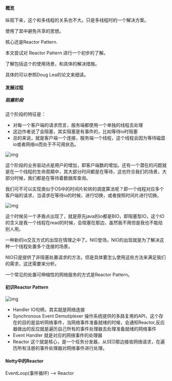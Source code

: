 #### 概览

纵观下来，这个和多线程的关系也不大。只是多线程时的一个解决方案。

使用了其中避免共享的思想。

核心还是Reactor Pattern.

本文尝试对 Reactor Pattern 进行一个初步的了解。

了解包括这个的使用场景，和具体的解决措施。

具体的可以参照Doug Lea的论文来细读。



#### 发展过程

##### 阻塞阶段

这个阶段的特征是：

- 对每一个客户端的请求而言，服务端都使用一个单独的线程去处理
- 这边作者说了会阻塞，其实阻塞是有事件的，比如等待io时阻塞
- 总的来说，就是客户端一个连接，服务端一个线程，这个线程会因为等待磁盘io或者网络io而处于不可用状态。

![img](https://static001.geekbang.org/resource/image/e7/e2/e712c37ea0483e9dde0d6efe76e687e2.png)



这个阶段的业务驱动点是用户的增加，即客户端数的增加。还有一个潜在的问题就是在一个线程的生命周期中，其大部分时间都是在等待，这也符合我们的场景，大部分时候，我们都是在等待着数据库查询。

我们可不可以实现类似于OS中的时间片轮转的调度算法呢？即一个线程对应多个客户端的请求，当请求在等待io的时候，进行切换，或者按照时间片进行切换。

![img](https://static001.geekbang.org/resource/image/ea/1f/eafed0787b82b0b428e1ec0927029f1f.png)

这个时候另一个矛盾点出现了，就是原先java的io都是BIO，即阻塞型IO，这个IO的含义是我一个线程在read的时候，会阻塞在那边，虽然我不用但是我也不能给别人用。

一种新的io交互方式的出现在情理之中了。NIO登场。NIO的出现就是为了解决这种一个线程处置多个连接的场景。

NIO只是提供了非阻塞处置请求的方法，但是具体要怎么使用这些方法来满足我们的需求，这还需要来分析。

一个常见的处置可伸缩性的网络服务的方式是Reactor Pattern。



#### 初识Reactor Pattern

![img](https://static001.geekbang.org/resource/image/a7/40/a7ba3c8d6c49e50d9288baf0c03fa240.png)



- Handler IO句柄，其实就是网络连接
- Synchronous Event Demutiplexer 操作系统提供的多路复用的API，这个存在的目的是监听网络事件，当网络事件准备就绪的时候，会通知Reactor,反应器做出的反应就是遍历自己所有的事件处理器去处理准备就绪的网络事件
- Event Handler 就是对应的网络事件的处理器
- Reactor 这个就是核心，是一个任务分发器，从SED那边接收网络请求，在遍历所有注册的事件处理器对网络事件进行处理。



#### Netty中的Reactor

EventLoop(事件循环) --> Reactor





